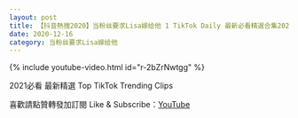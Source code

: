 ```yaml
---
layout: post
title: 【抖音熱搜2020】当粉丝要求Lisa嫁给他 1 TikTok Daily 最新必看精選合集2020 12 16
date: 2020-12-16
category: 当粉丝要求Lisa嫁给他
---
```


{% include youtube-video.html id="r-2bZrNwtgg" %}

2021必看 最新精選 Top TikTok Trending Clips

喜歡請點贊轉發加訂閱 Like & Subscribe：[YouTube](https://www.youtube.com/channel/UCAoR7VcanIPd04uEq_GIylA/videos)


